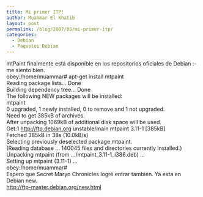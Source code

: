 ```yaml
---
title: Mi primer ITP!
author: Muammar El Khatib
layout: post
permalink: /blog/2007/05/mi-primer-itp/
categories:
  - Debian
  - Paquetes Debian
---
```

mtPaint finalmente está disponible en los repositorios oficiales de Debian <img src="http://muammar.me/blog/wp-includes/images/smilies/simple-smile.png" alt=":-)" class="wp-smiley" style="height: 1em; max-height: 1em;" /> me siento bien.  
obey:/home/muammar# apt-get install mtpaint  
Reading package lists&#8230; Done  
Building dependency tree&#8230; Done  
The following NEW packages will be installed:  
mtpaint  
0 upgraded, 1 newly installed, 0 to remove and 1 not upgraded.  
Need to get 385kB of archives.  
After unpacking 1069kB of additional disk space will be used.  
Get:1 http://ftp.debian.org unstable/main mtpaint 3.11-1 [385kB]  
Fetched 385kB in 38s (10.0kB/s)  
Selecting previously deselected package mtpaint.  
(Reading database &#8230; 140045 files and directories currently installed.)  
Unpacking mtpaint (from &#8230;/mtpaint\_3.11-1\_i386.deb) &#8230;  
Setting up mtpaint (3.11-1) &#8230;  
obey:/home/muammar#  
Espero que Secret Maryo Chronicles logré entrar también. Ya esta en Debian new.  
<http://ftp-master.debian.org/new.html>